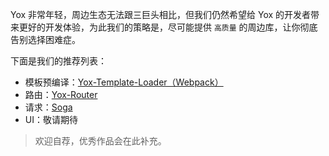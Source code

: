 Yox 非常年轻，周边生态无法跟三巨头相比，但我们仍然希望给 Yox 的开发者带来更好的开发体验，为此我们的策略是，尽可能提供 `高质量` 的周边库，让你彻底告别选择困难症。

下面是我们的推荐列表：

* 模板预编译：[Yox-Template-Loader（Webpack）](https://github.com/yoxjs/yox-template-loader)
* 路由：[Yox-Router](https://github.com/yoxjs/yox-router)
* 请求：[Soga](https://github.com/musicode/soga)
* UI：敬请期待

> 欢迎自荐，优秀作品会在此补充。